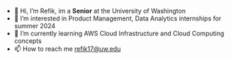 - 👋 Hi, I’m Refik, im a **Senior** at the University of Washington
- 👀 I’m interested in Product Management, Data Analytics internships for summer 2024 
- 🌱 I’m currently learning AWS Cloud Infrastructure and Cloud Computing concepts 
- 📫 How to reach me refik17@uw.edu

<!---
RefikzAB/RefikzAB is a ✨ special ✨ repository because its `README.md` (this file) appears on your GitHub profile.
You can click the Preview link to take a look at your changes.
--->
